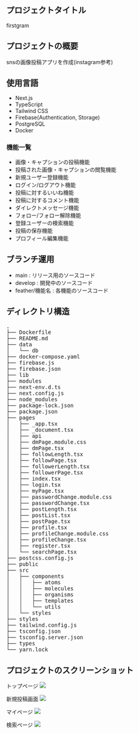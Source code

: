 ## プロジェクトタイトル
firstgram

## プロジェクトの概要
snsの画像投稿アプリを作成(instagram参考)

## 使用言語
- Next.js
- TypeScript
- Tailwind CSS
- Firebase(Authentication, Storage)
- PostgreSQL
- Docker

### 機能一覧
- 画像・キャプションの投稿機能
- 投稿された画像・キャプションの閲覧機能
- 新規ユーザー登録機能
- ログイン/ログアウト機能
- 投稿に対するいいね機能
- 投稿に対するコメント機能
- ダイレクトメッセージ機能
- フォロー/フォロー解除機能
- 登録ユーザーの検索機能
- 投稿の保存機能
- プロフィール編集機能

## ブランチ運用
- main          : リリース用のソースコード
- develop       : 開発中のソースコード
- feather/機能名 : 各機能のソースコード


## ディレクトリ構造
<pre>
.
├── Dockerfile
├── README.md
├── data
│   └── db
├── docker-compose.yaml
├── firebase.js
├── firebase.json
├── lib
├── modules
├── next-env.d.ts
├── next.config.js
├── node_modules
├── package-lock.json
├── package.json
├── pages
│   ├── _app.tsx
│   ├── _document.tsx
│   ├── api
│   ├── dmPage.module.css
│   ├── dmPage.tsx
│   ├── followLength.tsx
│   ├── followPage.tsx
│   ├── followerLength.tsx
│   ├── followerPage.tsx
│   ├── index.tsx
│   ├── login.tsx
│   ├── myPage.tsx
│   ├── passwordChange.module.css
│   ├── passwordChange.tsx
│   ├── postLength.tsx
│   ├── postList.tsx
│   ├── postPage.tsx
│   ├── profile.tsx
│   ├── profileChange.module.css
│   ├── profileChange.tsx
│   ├── register.tsx
│   └── searchPage.tsx
├── postcss.config.js
├── public
├── src
│   ├── components
│   │   ├── atoms
│   │   ├── molecules
│   │   ├── organisms
│   │   ├── templates
│   │   └── utils
│   └── styles
├── styles
├── tailwind.config.js
├── tsconfig.json
├── tsconfig.server.json
├── types
└── yarn.lock
</pre>

## プロジェクトのスクリーンショット

トップページ
<img src="./pubric/top.png" />

新規投稿画面
<img src="./pubric/newPost.png" />

マイページ
<img src="./pubric/profile.png" />

検索ページ
<img src="./pubric/searchPage.png" />
